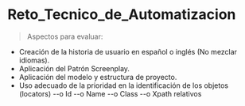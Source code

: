 # Reto_Tecnico_de_Automatizacion
> Aspectos para evaluar:
  - Creación de la historia de usuario en español o inglés (No mezclar idiomas).
  - Aplicación del Patrón Screenplay.
  - Aplicación del modelo y estructura de proyecto.
  - Uso adecuado de la prioridad en la identificación de los objetos (locators)
       --o Id
       --o Name
       --o Class
       --o Xpath relativos
